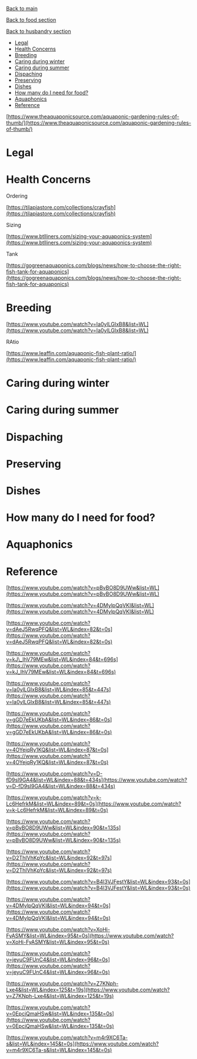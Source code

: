 [Back to main](../../README.md)

[Back to food section](../food.md)

[Back to husbandry section](husbandry.md)

*   [Legal](#Fish-Legal)
*   [Health Concerns](#Fish-HealthConcerns)
*   [Breeding](#Fish-Breeding)
*   [Caring during winter](#Fish-Caringduringwinter)
*   [Caring during summer](#Fish-Caringduringsummer)
*   [Dispaching](#Fish-Dispaching)
*   [Preserving](#Fish-Preserving)
*   [Dishes](#Fish-Dishes)
*   [How many do I need for food?](#Fish-HowmanydoIneedforfood?)
*   [Aquaphonics](#Fish-Aquaphonics)
*   [Reference](#Fish-Reference)

[https://www.theaquaponicsource.com/aquaponic-gardening-rules-of-thumb/](https://www.theaquaponicsource.com/aquaponic-gardening-rules-of-thumb/)

Legal
=====

Health Concerns
===============

Ordering

[https://tilapiastore.com/collections/crayfish](https://tilapiastore.com/collections/crayfish)

Sizing

[https://www.btlliners.com/sizing-your-aquaponics-system](https://www.btlliners.com/sizing-your-aquaponics-system)

Tank

[https://gogreenaquaponics.com/blogs/news/how-to-choose-the-right-fish-tank-for-aquaponics](https://gogreenaquaponics.com/blogs/news/how-to-choose-the-right-fish-tank-for-aquaponics)

Breeding
========

[https://www.youtube.com/watch?v=Ia0ylLGIxB8&list=WL](https://www.youtube.com/watch?v=Ia0ylLGIxB8&list=WL)

RAtio

[https://www.leaffin.com/aquaponic-fish-plant-ratio/](https://www.leaffin.com/aquaponic-fish-plant-ratio/)

Caring during winter
====================

Caring during summer
====================

Dispaching
==========

Preserving
==========

Dishes
======

How many do I need for food?
============================

Aquaphonics
===========

Reference
=========

[https://www.youtube.com/watch?v=pBvBO8D9UWw&list=WL](https://www.youtube.com/watch?v=pBvBO8D9UWw&list=WL)

[https://www.youtube.com/watch?v=4DMylpQqVKI&list=WL](https://www.youtube.com/watch?v=4DMylpQqVKI&list=WL)

[https://www.youtube.com/watch?v=dAeJ5RwqPFQ&list=WL&index=82&t=0s](https://www.youtube.com/watch?v=dAeJ5RwqPFQ&list=WL&index=82&t=0s)

[https://www.youtube.com/watch?v=kJ\_IhV79MEw&list=WL&index=84&t=696s](https://www.youtube.com/watch?v=kJ_IhV79MEw&list=WL&index=84&t=696s)

[https://www.youtube.com/watch?v=Ia0ylLGIxB8&list=WL&index=85&t=447s](https://www.youtube.com/watch?v=Ia0ylLGIxB8&list=WL&index=85&t=447s)

[https://www.youtube.com/watch?v=gGD7eEkUKbA&list=WL&index=86&t=0s](https://www.youtube.com/watch?v=gGD7eEkUKbA&list=WL&index=86&t=0s)

[https://www.youtube.com/watch?v=4OYejqRy1KQ&list=WL&index=87&t=0s](https://www.youtube.com/watch?v=4OYejqRy1KQ&list=WL&index=87&t=0s)

[https://www.youtube.com/watch?v=D-fD9sI9GA4&list=WL&index=88&t=434s](https://www.youtube.com/watch?v=D-fD9sI9GA4&list=WL&index=88&t=434s)

[https://www.youtube.com/watch?v=k-Lc6HefrkM&list=WL&index=89&t=0s](https://www.youtube.com/watch?v=k-Lc6HefrkM&list=WL&index=89&t=0s)

[https://www.youtube.com/watch?v=pBvBO8D9UWw&list=WL&index=90&t=135s](https://www.youtube.com/watch?v=pBvBO8D9UWw&list=WL&index=90&t=135s)

[https://www.youtube.com/watch?v=D2ThIVhKpYc&list=WL&index=92&t=97s](https://www.youtube.com/watch?v=D2ThIVhKpYc&list=WL&index=92&t=97s)

[https://www.youtube.com/watch?v=B4l3VJFestY&list=WL&index=93&t=0s](https://www.youtube.com/watch?v=B4l3VJFestY&list=WL&index=93&t=0s)

[https://www.youtube.com/watch?v=4DMylpQqVKI&list=WL&index=94&t=0s](https://www.youtube.com/watch?v=4DMylpQqVKI&list=WL&index=94&t=0s)

[https://www.youtube.com/watch?v=XoHi-FyASMY&list=WL&index=95&t=0s](https://www.youtube.com/watch?v=XoHi-FyASMY&list=WL&index=95&t=0s)

[https://www.youtube.com/watch?v=jeyuC9FUnC4&list=WL&index=96&t=0s](https://www.youtube.com/watch?v=jeyuC9FUnC4&list=WL&index=96&t=0s)

[https://www.youtube.com/watch?v=Z7KNph-Lxe4&list=WL&index=125&t=19s](https://www.youtube.com/watch?v=Z7KNph-Lxe4&list=WL&index=125&t=19s)

[https://www.youtube.com/watch?v=0EpciQmaHSw&list=WL&index=135&t=0s](https://www.youtube.com/watch?v=0EpciQmaHSw&list=WL&index=135&t=0s)

[https://www.youtube.com/watch?v=m4r9XC6Ta-s&list=WL&index=145&t=0s](https://www.youtube.com/watch?v=m4r9XC6Ta-s&list=WL&index=145&t=0s)
